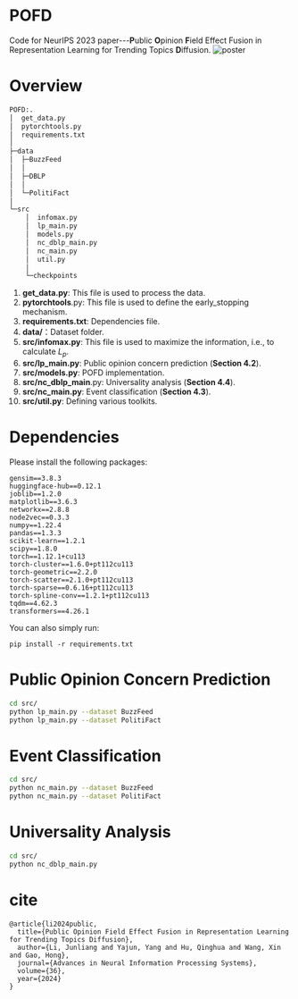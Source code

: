 ﻿# POFD
Code for NeurIPS 2023 paper---**P**ublic **O**pinion **F**ield Effect Fusion in Representation Learning for Trending Topics **D**iffusion.
![poster](https://github.com/ki-ljl/POFD/assets/56509367/d9b003cd-4d6f-43b0-85a4-dbec1b2042b4)

# Overview
```bash
POFD:.
│  get_data.py
│  pytorchtools.py
│  requirements.txt
│          
├─data
│  ├─BuzzFeed
│  │      
│  ├─DBLP
│  │      
│  └─PolitiFact
│          
└─src
    │  infomax.py
    │  lp_main.py
    │  models.py
    │  nc_dblp_main.py
    │  nc_main.py
    │  util.py
    │  
    └─checkpoints   
```
1. **get_data.py**: This file is used to process the data.
2. **pytorchtools**.py: This file is used to define the early_stopping mechanism.
3. **requirements.txt**: Dependencies file.
4. **data/**：Dataset folder.
5. **src/infomax.py**: This file is used to maximize the information, i.e., to calculate $L_p$.
6. **src/lp_main.py**: Public opinion concern prediction (**Section 4.2**).
7. **src/models.py**: POFD implementation.
8. **src/nc_dblp_main**.py: Universality analysis (**Section 4.4**).
9. **src/nc_main.py**: Event classification (**Section 4.3**).
10. **src/util.py**: Defining various toolkits.

# Dependencies
Please install the following packages:
```
gensim==3.8.3
huggingface-hub==0.12.1
joblib==1.2.0
matplotlib==3.6.3
networkx==2.8.8
node2vec==0.3.3
numpy==1.22.4
pandas==1.3.3
scikit-learn==1.2.1
scipy==1.8.0
torch==1.12.1+cu113
torch-cluster==1.6.0+pt112cu113
torch-geometric==2.2.0
torch-scatter==2.1.0+pt112cu113
torch-sparse==0.6.16+pt112cu113
torch-spline-conv==1.2.1+pt112cu113
tqdm==4.62.3
transformers==4.26.1
```
You can also simply run:
```
pip install -r requirements.txt
```
# Public Opinion Concern Prediction
```bash
cd src/
python lp_main.py --dataset BuzzFeed
python lp_main.py --dataset PolitiFact
```

# Event Classification
```bash
cd src/
python nc_main.py --dataset BuzzFeed
python nc_main.py --dataset PolitiFact
```

# Universality Analysis
```bash
cd src/
python nc_dblp_main.py
```

# cite
```
@article{li2024public,
  title={Public Opinion Field Effect Fusion in Representation Learning for Trending Topics Diffusion},
  author={Li, Junliang and Yajun, Yang and Hu, Qinghua and Wang, Xin and Gao, Hong},
  journal={Advances in Neural Information Processing Systems},
  volume={36},
  year={2024}
}
```
